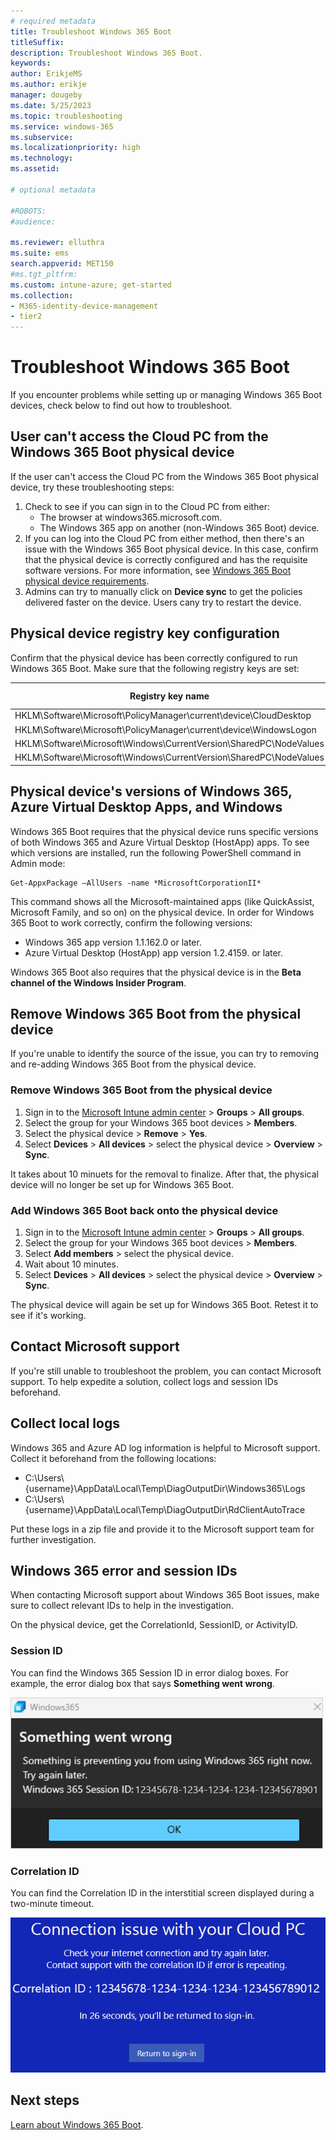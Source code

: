 ```yaml
---
# required metadata
title: Troubleshoot Windows 365 Boot
titleSuffix:
description: Troubleshoot Windows 365 Boot.
keywords:
author: ErikjeMS  
ms.author: erikje
manager: dougeby
ms.date: 5/25/2023
ms.topic: troubleshooting
ms.service: windows-365
ms.subservice: 
ms.localizationpriority: high
ms.technology:
ms.assetid: 

# optional metadata

#ROBOTS:
#audience:

ms.reviewer: elluthra
ms.suite: ems
search.appverid: MET150
#ms.tgt_pltfrm:
ms.custom: intune-azure; get-started
ms.collection:
- M365-identity-device-management
- tier2
---
```


# Troubleshoot Windows 365 Boot

If you encounter problems while setting up or managing Windows 365 Boot devices, check below to find out how to troubleshoot.

## User can't access the Cloud PC from the Windows 365 Boot physical device

If the user can't access the Cloud PC from the Windows 365 Boot physical device, try these troubleshooting steps:

1. Check to see if you can sign in to the Cloud PC from either:
    - The browser at windows365.microsoft.com.
    - The Windows 365 app on another (non-Windows 365 Boot) device.
2. If you can log into the Cloud PC from either method, then there's an issue with the Windows 365 Boot physical device. In this case, confirm that the physical device is correctly configured and has the requisite software versions. For more information, see [Windows 365 Boot physical device requirements](windows-365-boot-physical-device-requirements.md).
3. Admins can try to manually click on **Device sync** to get the policies delivered faster on the device. Users cany try to restart the device.

## Physical device registry key configuration

Confirm that the physical device has been correctly configured to run Windows 365 Boot. Make sure that the following registry keys are set:

| Registry key name | Registry value name | Registry value |
| --- | --- | --- |
| HKLM\Software\Microsoft\PolicyManager\current\device\CloudDesktop | BootToCloudMode | 1 |
| HKLM\Software\Microsoft\PolicyManager\current\device\WindowsLogon | OverrideShellProgram | 1 |
| HKLM\Software\Microsoft\Windows\CurrentVersion\SharedPC\NodeValues | 18 | 1 |
| HKLM\Software\Microsoft\Windows\CurrentVersion\SharedPC\NodeValues | 01 | 1 |

## Physical device's versions of Windows 365, Azure Virtual Desktop Apps, and Windows

Windows 365 Boot requires that the physical device runs specific versions of both Windows 365 and Azure Virtual Desktop (HostApp) apps. To see which versions are installed, run the following PowerShell command in Admin mode:

```azurepowershell
Get-AppxPackage –AllUsers -name *MicrosoftCorporationII*
```

This command shows all the Microsoft-maintained apps (like QuickAssist, Microsoft Family, and so on) on the physical device. In order for Windows 365 Boot to work correctly, confirm the following versions:

- Windows 365 app version 1.1.162.0 or later.
- Azure Virtual Desktop (HostApp) app version 1.2.4159. or later.

Windows 365 Boot also requires that the physical device is in the **Beta channel of the Windows Insider Program**.

## Remove Windows 365 Boot from the physical device

If you're unable to identify the source of the issue, you can try to removing and re-adding Windows 365 Boot from the physical device.

### Remove Windows 365 Boot from the physical device

1. Sign in to the [Microsoft Intune admin center](https://go.microsoft.com/fwlink/?linkid=2109431) > **Groups** > **All groups**.
2. Select the group for your Windows 365 boot devices > **Members**.
3. Select the physical device > **Remove** > **Yes**.
4. Select **Devices** > **All devices** > select the physical device > **Overview** > **Sync**.

It takes about 10 minuets for the removal to finalize. After that, the physical device will no longer be set up for Windows 365 Boot.

### Add Windows 365 Boot back onto the physical device

1. Sign in to the [Microsoft Intune admin center](https://go.microsoft.com/fwlink/?linkid=2109431) > **Groups** > **All groups**.
2. Select the group for your Windows 365 boot devices > **Members**.
3. Select **Add members** > select the physical device.
4. Wait about 10 minutes.
5. Select **Devices** > **All devices** > select the physical device > **Overview** > **Sync**.

The physical device will again be set up for Windows 365 Boot. Retest it to see if it's working.

## Contact Microsoft support

If you're still unable to troubleshoot the problem, you can contact Microsoft support. To help expedite a solution, collect logs and session IDs beforehand.

## Collect local logs

Windows 365 and Azure AD log information is helpful to Microsoft support. Collect it beforehand from the following locations:

- C:\Users\\{username}\AppData\Local\Temp\DiagOutputDir\Windows365\Logs  
- C:\Users\\{username}\AppData\Local\Temp\DiagOutputDir\RdClientAutoTrace

Put these logs in a zip file and provide it to the Microsoft support team for further investigation.

## Windows 365 error and session IDs

When contacting Microsoft support about Windows 365 Boot issues, make sure to collect relevant IDs to help in the investigation.

On the physical device, get the CorrelationId, SessionID, or ActivityID.

### Session ID

You can find the Windows 365 Session ID in error dialog boxes. For example, the error dialog box that says **Something went wrong**.

![Screenshot of error dialog box.](./media/troubleshoot-windows-365-boot/something-went-wrong.png)

### Correlation ID

You can find the Correlation ID in the interstitial screen displayed during a two-minute timeout.

![Screenshot of connection issue dialog box.](./media/troubleshoot-windows-365-boot/connection-issue.png)

<!-- ########################## -->
## Next steps

[Learn about Windows 365 Boot](windows-365-boot-overview.md).
